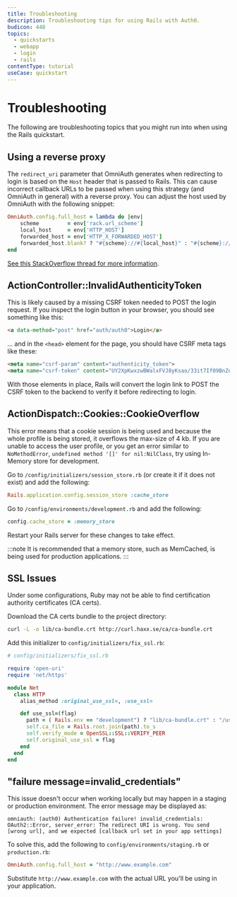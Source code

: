 ```yaml
---
title: Troubleshooting
description: Troubleshooting tips for using Rails with Auth0.
budicon: 448
topics:
  - quickstarts
  - webapp
  - login
  - rails
contentType: tutorial
useCase: quickstart
---
```


# Troubleshooting

The following are troubleshooting topics that you might run into when using the Rails quickstart.

## Using a reverse proxy

The `redirect_uri` parameter that OmniAuth generates when redirecting to login is based on the `Host` header that is passed to Rails. This can cause incorrect callback URLs to be passed when using this strategy (and OmniAuth in general) with a reverse proxy. You can adjust the host used by OmniAuth with the following snippet:

```ruby
OmniAuth.config.full_host = lambda do |env|
    scheme         = env['rack.url_scheme']
    local_host     = env['HTTP_HOST']
    forwarded_host = env['HTTP_X_FORWARDED_HOST']
    forwarded_host.blank? ? "#{scheme}://#{local_host}" : "#{scheme}://#{forwarded_host}"
end
```

<a href="https://stackoverflow.com/a/7135029/728480" target="_blank" rel="noreferrer">See this StackOverflow thread for more information</a>. 

## ActionController::InvalidAuthenticityToken

This is likely caused by a missing CSRF token needed to POST the login request. If you inspect the login button in your browser, you should see something like this:

```html
<a data-method="post" href="auth/auth0">Login</a>
```

... and in the `<head>` element for the page, you should have CSRF meta tags like these:

```html
<meta name="csrf-param" content="authenticity_token">
<meta name="csrf-token" content="UY2XpKwxzwBWalxFVJ8yKsao/33it7If09BnZewpHifVPSpFJd2LrA7xgQn6VQrhZNGjgZoLI3kV+bkQHtr+Rw==">
```

With those elements in place, Rails will convert the login link to POST the CSRF token to the backend to verify it before redirecting to login.

## ActionDispatch::Cookies::CookieOverflow

This error means that a cookie session is being used and because the whole profile is being stored, it overflows the max-size of 4 kb. If you are unable to access the user profile, or you get an error similar to `NoMethodError`, `undefined method '[]' for nil:NilClass`, try using In-Memory store for development.

Go to `/config/initializers/session_store.rb` (or create it if it does not exist) and add the following:

```ruby
Rails.application.config.session_store :cache_store
```

Go to `/config/environments/development.rb` and add the following:

```ruby
config.cache_store = :memory_store
```

Restart your Rails server for these changes to take effect.

:::note
It is recommended that a memory store, such as MemCached, is being used for production applications.
:::

## SSL Issues

Under some configurations, Ruby may not be able to find certification authority certificates (CA certs).

Download the CA certs bundle to the project directory:

```bash
curl -L -o lib/ca-bundle.crt http://curl.haxx.se/ca/ca-bundle.crt
```

Add this initializer to `config/initializers/fix_ssl.rb`:

```ruby
# config/initializers/fix_ssl.rb

require 'open-uri'
require 'net/https'

module Net
  class HTTP
    alias_method :original_use_ssl=, :use_ssl=

    def use_ssl=(flag)
      path = ( Rails.env == "development") ? "lib/ca-bundle.crt" : "/usr/lib/ssl/certs/ca-certificates.crt"
      self.ca_file = Rails.root.join(path).to_s
      self.verify_mode = OpenSSL::SSL::VERIFY_PEER
      self.original_use_ssl = flag
    end
  end
end
```

## "failure message=invalid_credentials"

This issue doesn't occur when working locally but may happen in a staging or production environment. The error message may be displayed as:

```
omniauth: (auth0) Authentication failure! invalid_credentials: OAuth2::Error, server_error: The redirect URI is wrong. You send [wrong url], and we expected [callback url set in your app settings]
```

To solve this, add the following to `config/environments/staging.rb` or `production.rb`:

```ruby
OmniAuth.config.full_host = "http://www.example.com"
```

Substitute `http://www.example.com` with the actual URL you'll be using in your application.
